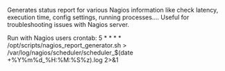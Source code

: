 Generates status report for various Nagios information like check latency, execution time, config settings, running processes....
Useful for troubleshooting issues with Nagios server.

Run with Nagios users crontab:
5 * * * * /opt/scripts/nagios_report_generator.sh > /var/log/nagios/scheduler/scheduler_$(date +\%Y\%m\%d_\%H:\%M:\%S\%z).log 2>&1
